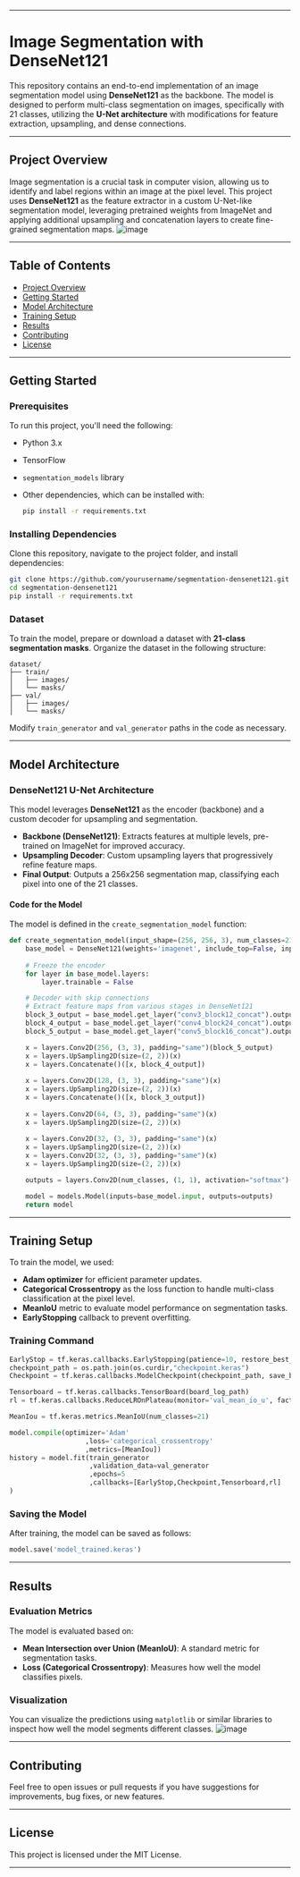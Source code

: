 
---

# Image Segmentation with DenseNet121

This repository contains an end-to-end implementation of an image segmentation model using **DenseNet121** as the backbone. The model is designed to perform multi-class segmentation on images, specifically with 21 classes, utilizing the **U-Net architecture** with modifications for feature extraction, upsampling, and dense connections.

---

## Project Overview

Image segmentation is a crucial task in computer vision, allowing us to identify and label regions within an image at the pixel level. This project uses **DenseNet121** as the feature extractor in a custom U-Net-like segmentation model, leveraging pretrained weights from ImageNet and applying additional upsampling and concatenation layers to create fine-grained segmentation maps.
![image](https://github.com/user-attachments/assets/56b6f556-2567-4b1e-b88d-93a168d1f7be)

---

## Table of Contents

- [Project Overview](#project-overview)
- [Getting Started](#getting-started)
- [Model Architecture](#model-architecture)
- [Training Setup](#training-setup)
- [Results](#results)
- [Contributing](#contributing)
- [License](#license)

---

## Getting Started

### Prerequisites

To run this project, you'll need the following:

- Python 3.x
- TensorFlow
- `segmentation_models` library
- Other dependencies, which can be installed with:

  ```bash
  pip install -r requirements.txt
  ```

### Installing Dependencies

Clone this repository, navigate to the project folder, and install dependencies:

```bash
git clone https://github.com/yourusername/segmentation-densenet121.git
cd segmentation-densenet121
pip install -r requirements.txt
```

### Dataset

To train the model, prepare or download a dataset with **21-class segmentation masks**. Organize the dataset in the following structure:

```
dataset/
├── train/
│   ├── images/
│   └── masks/
├── val/
│   ├── images/
│   └── masks/
```

Modify `train_generator` and `val_generator` paths in the code as necessary.

---

## Model Architecture

### DenseNet121 U-Net Architecture

This model leverages **DenseNet121** as the encoder (backbone) and a custom decoder for upsampling and segmentation.

- **Backbone (DenseNet121)**: Extracts features at multiple levels, pre-trained on ImageNet for improved accuracy.
- **Upsampling Decoder**: Custom upsampling layers that progressively refine feature maps.
- **Final Output**: Outputs a 256x256 segmentation map, classifying each pixel into one of the 21 classes.

#### Code for the Model

The model is defined in the `create_segmentation_model` function:

```python
def create_segmentation_model(input_shape=(256, 256, 3), num_classes=21):
    base_model = DenseNet121(weights='imagenet', include_top=False, input_shape=input_shape)
    
    # Freeze the encoder
    for layer in base_model.layers:
        layer.trainable = False

    # Decoder with skip connections
    # Extract feature maps from various stages in DenseNet121
    block_3_output = base_model.get_layer("conv3_block12_concat").output
    block_4_output = base_model.get_layer("conv4_block24_concat").output
    block_5_output = base_model.get_layer("conv5_block16_concat").output

    x = layers.Conv2D(256, (3, 3), padding="same")(block_5_output)
    x = layers.UpSampling2D(size=(2, 2))(x)
    x = layers.Concatenate()([x, block_4_output])
    
    x = layers.Conv2D(128, (3, 3), padding="same")(x)
    x = layers.UpSampling2D(size=(2, 2))(x)
    x = layers.Concatenate()([x, block_3_output])
    
    x = layers.Conv2D(64, (3, 3), padding="same")(x)
    x = layers.UpSampling2D(size=(2, 2))(x)
    
    x = layers.Conv2D(32, (3, 3), padding="same")(x)
    x = layers.UpSampling2D(size=(2, 2))(x)
    x = layers.Conv2D(32, (3, 3), padding="same")(x)
    x = layers.UpSampling2D(size=(2, 2))(x)

    outputs = layers.Conv2D(num_classes, (1, 1), activation="softmax")(x)

    model = models.Model(inputs=base_model.input, outputs=outputs)
    return model
```

---

## Training Setup

To train the model, we used:

- **Adam optimizer** for efficient parameter updates.
- **Categorical Crossentropy** as the loss function to handle multi-class classification at the pixel level.
- **MeanIoU** metric to evaluate model performance on segmentation tasks.
- **EarlyStopping** callback to prevent overfitting.

### Training Command

```python
EarlyStop = tf.keras.callbacks.EarlyStopping(patience=10, restore_best_weights=True, monitor='val_loss')
checkpoint_path = os.path.join(os.curdir,"checkpoint.keras")
Checkpoint = tf.keras.callbacks.ModelCheckpoint(checkpoint_path, save_best_only=True, monitor='val_loss')

Tensorboard = tf.keras.callbacks.TensorBoard(board_log_path)
rl = tf.keras.callbacks.ReduceLROnPlateau(monitor='val_mean_io_u', factor=0.1, patience=5, verbose=1, mode="max", min_lr=0.0001)

MeanIou = tf.keras.metrics.MeanIoU(num_classes=21)

model.compile(optimizer='Adam'
                   ,loss='categorical_crossentropy'
                   ,metrics=[MeanIou])
history = model.fit(train_generator
                    ,validation_data=val_generator
                    ,epochs=5
                    ,callbacks=[EarlyStop,Checkpoint,Tensorboard,rl]
)

```

### Saving the Model

After training, the model can be saved as follows:

```python
model.save('model_trained.keras')
```

---

## Results

### Evaluation Metrics

The model is evaluated based on:

- **Mean Intersection over Union (MeanIoU)**: A standard metric for segmentation tasks.
- **Loss (Categorical Crossentropy)**: Measures how well the model classifies pixels.

### Visualization

You can visualize the predictions using `matplotlib` or similar libraries to inspect how well the model segments different classes.
![image](https://github.com/user-attachments/assets/6c26b7a9-552c-4de7-8e9c-6818ce11ba9d)

---

## Contributing

Feel free to open issues or pull requests if you have suggestions for improvements, bug fixes, or new features.

---

## License

This project is licensed under the MIT License. 

---

